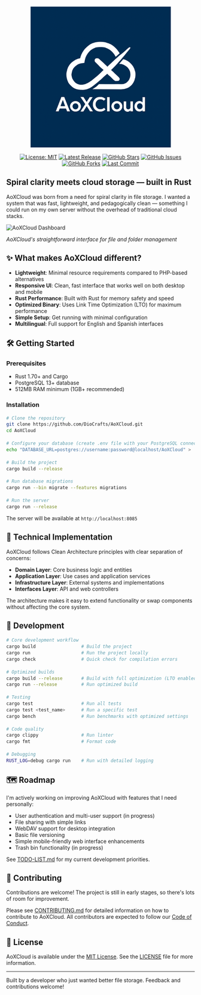 <p align="center">
  <img src="static/Copilot_20251030_135412.png" alt="AoXCloud" width="375" />
</p>

<div align="center">
  
  [![License: MIT](https://img.shields.io/badge/License-MIT-blue.svg?style=for-the-badge)](https://opensource.org/licenses/MIT)
  [![Latest Release](https://img.shields.io/github/release/diocrafts/AoXCloud.svg?style=for-the-badge)](https://github.com/diocrafts/AoXCloud/releases)
  [![GitHub Stars](https://img.shields.io/github/stars/diocrafts/AoXCloud?style=for-the-badge&logo=github)](https://github.com/diocrafts/AoXCloud/stargazers)
  [![GitHub Issues](https://img.shields.io/github/issues/diocrafts/AoXCloud?style=for-the-badge)](https://github.com/diocrafts/AoXCloud/issues)
  [![GitHub Forks](https://img.shields.io/github/forks/diocrafts/AoXCloud?style=for-the-badge&logo=github)](https://github.com/diocrafts/AoXCloud/network/members)
  [![Last Commit](https://img.shields.io/github/last-commit/diocrafts/AoXCloud?style=for-the-badge)](https://github.com/diocrafts/AoXCloud/commits/main)

</div>

## Spiral clarity meets cloud storage — built in Rust

AoXCloud was born from a need for spiral clarity in file storage. I wanted a system that was fast, lightweight, and pedagogically clean — something I could run on my own server without the overhead of traditional cloud stacks.

![AoXCloud Dashboard](doc/images/Captura%20de%20pantalla%202025-03-23%20230739.png)

*AoXCloud's straightforward interface for file and folder management*

## ✨ What makes AoXCloud different?

- **Lightweight**: Minimal resource requirements compared to PHP-based alternatives
- **Responsive UI**: Clean, fast interface that works well on both desktop and mobile
- **Rust Performance**: Built with Rust for memory safety and speed
- **Optimized Binary**: Uses Link Time Optimization (LTO) for maximum performance
- **Simple Setup**: Get running with minimal configuration
- **Multilingual**: Full support for English and Spanish interfaces

## 🛠️ Getting Started

### Prerequisites
- Rust 1.70+ and Cargo
- PostgreSQL 13+ database
- 512MB RAM minimum (1GB+ recommended)

### Installation

```bash
# Clone the repository
git clone https://github.com/DioCrafts/AoXCloud.git
cd AoXCloud

# Configure your database (create .env file with your PostgreSQL connection)
echo "DATABASE_URL=postgres://username:password@localhost/AoXCloud" > .env

# Build the project
cargo build --release

# Run database migrations
cargo run --bin migrate --features migrations

# Run the server
cargo run --release
```

The server will be available at `http://localhost:8085`

## 🧩 Technical Implementation

AoXCloud follows Clean Architecture principles with clear separation of concerns:

- **Domain Layer**: Core business logic and entities
- **Application Layer**: Use cases and application services
- **Infrastructure Layer**: External systems and implementations
- **Interfaces Layer**: API and web controllers

The architecture makes it easy to extend functionality or swap components without affecting the core system.

## 🚧 Development

```bash
# Core development workflow
cargo build                 # Build the project
cargo run                   # Run the project locally
cargo check                 # Quick check for compilation errors

# Optimized builds
cargo build --release       # Build with full optimization (LTO enabled)
cargo run --release         # Run optimized build

# Testing
cargo test                  # Run all tests
cargo test <test_name>      # Run a specific test
cargo bench                 # Run benchmarks with optimized settings

# Code quality
cargo clippy                # Run linter
cargo fmt                   # Format code

# Debugging
RUST_LOG=debug cargo run    # Run with detailed logging
```

## 🗺️ Roadmap

I'm actively working on improving AoXCloud with features that I need personally:

- User authentication and multi-user support (in progress)
- File sharing with simple links
- WebDAV support for desktop integration
- Basic file versioning
- Simple mobile-friendly web interface enhancements
- Trash bin functionality (in progress)

See [TODO-LIST.md](TODO-LIST.md) for my current development priorities.

## 🤝 Contributing

Contributions are welcome! The project is still in early stages, so there's lots of room for improvement.

Please see [CONTRIBUTING.md](CONTRIBUTING.md) for detailed information on how to contribute to AoXCloud. All contributors are expected to follow our [Code of Conduct](CODE_OF_CONDUCT.md).

## 📜 License

AoXCloud is available under the [MIT License](LICENSE). See the [LICENSE](LICENSE) file for more information.

---

Built by a developer who just wanted better file storage. Feedback and contributions welcome!
